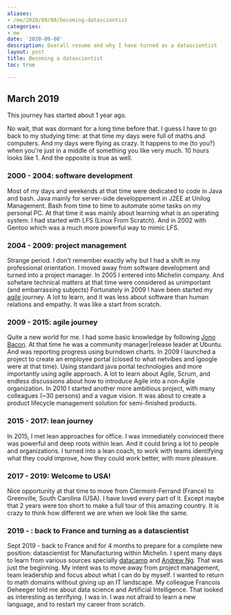 ```yaml
---
aliases:
- /me/2020/09/08/becoming-datascientist
categories:
- me
date: '2020-09-08'
description: Overall resume and why I have turned as a datascientist
layout: post
title: Becoming a datascientist
toc: true

---
```


## March 2019
This journey has started about 1 year ago.

No wait, that was dormant for a long time before that.
I guess I have to go back to my studying time: at that time my days were full of maths and computers.
And my days were flying as crazy. It happens to me (to you?) when you're just in a middle of something you like very much. 10 hours looks like 1. 
And the opposite is true as well.

### 2000 - 2004: software development
Most of my days and weekends at that time were dedicated to code in Java and bash. Java mainly for server-side developpement in J2EE at Unilog Management. Bash from time to time to automate some tasks on my personal PC. At that time it was mainly about learning what is an operating system. 
I had started with LFS (Linux From Scratch). And in 2002 with Gentoo which was a much more powerful way to mimic LFS.

### 2004 - 2009: project management
Strange period.
I don't remember exactly why but I had a shift in my professional orientation. I moved away from software development and turned into a project manager. In 2005 I entered into Michelin company. And sofwtare technical matters at that time were considered as unimportant (and embarrassing subjects)
Fortunately in 2009 I have been started my [agile](https://agilemanifesto.org/) journey. A lot to learn, and it was less about software than human relations and empathy. It was like a start from scratch. 

### 2009 - 2015: agile journey
Quite a new world for me. I had some basic knowledge by following [Jono Bacon](https://www.jonobacon.com/). At that time he was a community manager|release leader at Ubuntu. And was reporting progress using burndown charts.
In 2009 I launched a project to create an employee portal (closed to what netvibes and igoogle were at that time). Using standard java portal technologies and more importantly using agile approach. A lot to learn about Agile, Scrum, and endless discussions about how to introduce Agile into a non-Agile organization.
In 2010 I started another more ambitious project, with many colleagues (~30 persons) and a vague vision. It was about to create a product lifecycle management solution for semi-finished products.

### 2015 - 2017: lean journey
In 2015, I met lean approaches for office. 
I was immediately convinced there was powerful and deep roots within lean. And it could bring a lot to people and organizations.
I turned into a lean coach, to work with teams identifying what they could improve, how they could work better, with more pleasure.

### 2017 - 2019: Welcome to USA!
Nice opportunity at that time to move from Clermont-Ferrand (France) to Greenville, South Carolina (USA).
I have loved every part of it. Except maybe that 2 years were too short to make a full tour of this amazing country. It is crazy to think how different we are when we look like the same.

### 2019 - : back to France and turning as a datascientist
Sept 2019 - back to France and for 4 months to prepare for a complete new position: datascientist for Manufacturing within Michelin.
I spent many days to learn from various sources specially [datacamp](https://www.datacamp.com) and [Andrew Ng](https://en.wikipedia.org/wiki/Andrew_Ng).
That was just the beginning.
My intent was to move away from project management, team leadership and focus about what I can do by myself. I wanted to return to math domains without giving up an IT landscape. My colleague Francois Deheeger told me about data science and Artificial Intelligence. That looked as interesting as terrifying. I was in.
I was not afraid to learn a new language, and to restart my career from scratch.


